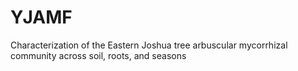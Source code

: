 # YJAMF
Characterization of the Eastern Joshua tree arbuscular mycorrhizal community across soil, roots, and seasons

